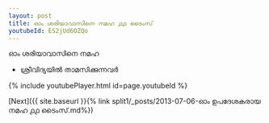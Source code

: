 ```yaml
---
layout: post
title: ഓം ശരിയാവാസിനെ നമഹ ൧൧ ടൈംസ്
youtubeId: ES2jUd6OZQo
---
```

 
 
 ഓം ശരിയാവാസിനെ നമഹ 
 
 -  ശ്രീവിദ്യയിൽ താമസിക്കുന്നവർ 
 
  
 
  
 
 
 
 
 
 


{% include youtubePlayer.html id=page.youtubeId %}
 
[Next]({{ site.baseurl }}{% link  split1/_posts/2013-07-06-ഓം ഉപദേശകരായ നമഹ ൧൧ ടൈംസ്.md%})
 
